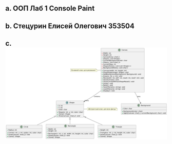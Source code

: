 ## a. ООП Лаб 1 Console Paint
## b. Стецурин Елисей Олегович 353504
## c. ![UML Diagram](../images/UML_Lab1.png)
